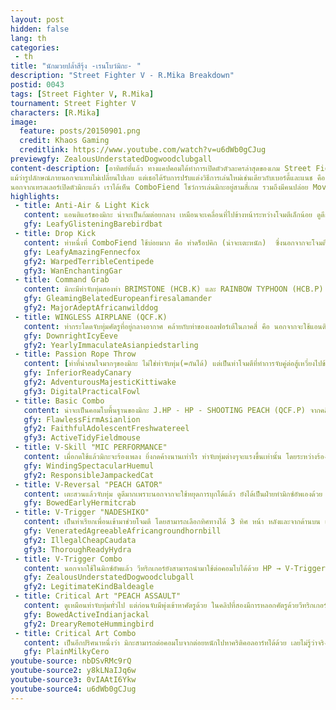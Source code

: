 ```yaml
---
layout: post
hidden: false
lang: th
categories:
 - th
title: "นักมวยปล้ำสีรุ้ง -เรนโบว์มิกะ- "
description: "Street Fighter V - R.Mika Breakdown"
postid: 0043
tags: [Street Fighter V, R.Mika]
tournament: Street Fighter V
characters: [R.Mika]
image:
  feature: posts/20150901.png
  credit: Khaos Gaming
  creditlink: https://www.youtube.com/watch?v=u6dWb0gCJug
previewgfy: ZealousUnderstatedDogwoodclubgall
content-description: [อาทิตย์ที่แล้ว ทางแคปคอมได้ทำการเปิดตัวตัวละครล่าสุดของเกม Street Fighter V นั่นคือ เรนโบว์มิกะ นักมวยปล้ำหญิงที่ห่างหายไปนานตั้งแต่ภาค Zero 3, 
แม้ว่ารูปลักษณ์ภายนอกจะแทบไม่เปลี่ยนไปเลย แต่เธอได้รับการปรับแต่งวิธีการเล่นใหม่เช่นเดียวกับเบอร์ดี้และแนช คือ แทบจะไม่มีท่าจากภาคเก่าหลงเหลืออยู่เลย ท่าต่างๆถูกออกแบบมาให้ทันสมัยและดูน่าเล่นขึ้นเป็นอย่างมาก ไม่ว่าจะเป็นการจับคู่ต่อสู้เหวี่ยงเข้าเชือกแล้วต่อคอมโบ หรือ การเรียกเพื่อนออกมาช่วยโจมตี, 
นอกจากเทรลเลอร์เปิดตัวมิกะแล้ว เราได้เห็น ComboFiend โชว์การเล่นมิกะอยู่สามสี่เกม รวมถึงมีคนปล่อย Movelist ของมิกะจากงาน PAX ด้วย บทวิเคราะห์ในครั้งนี้ก็จะผสมผสานระหว่างสิ่งที่ได้เห็นในเทรลเลอร์ รวมถึงข้อมูลจากการเล่นจริงเท่าที่มี ]
highlights:
 - title: Anti-Air & Light Kick
   content: แอนติแอร์ของมิกะ น่าจะเป็นก้มต่อยกลาง เหมือนจะเคลื่อนที่ไปข้างหน้าระหว่างโจมตีเล็กน้อย ดูดีกว่าของเบอร์ดี้ที่นิ่งอยู่กับที่ -- ส่วนก้มเตะเบายื่นออกไปไกลมาก! ดูแล้วน่าจะช้านิดหน่อย แต่ระยะขนาดนี้ตอดตัวละครอื่นได้สบายๆ
   gfy: LeafyGlisteningBarebirdbat
 - title: Drop Kick
   content: ท่าหนึ่งที่ ComboFiend ใช้บ่อยมาก คือ ท่าดร็อปคิก (น่าจะเตะหนัก)  ซึ่งนอกจากจะโจมตีได้จากระยะไกลมากแล้ว ยังต่อคอมโบได้โดยตรงเลยด้วย ในคลิปที่สอง หลังจากดร็อปคิกติด Crush Counter แล้วยังสามารถจักเกิ้ลด้วย Ex SHOOTING PEACH ได้อีกด้วย -- ที่น่าสนใจมากๆอีกอย่าง คือ ท่านี้ใช้กระโดดเตะข้ามฮาโดเคนได้ด้วย!
   gfy: LeafyAmazingFennecfox
   gfy2: WarpedTerribleCentipede
   gfy3: WanEnchantingGar
 - title: Command Grab
   content: มิกะมีท่าจับทุ่มสองท่า BRIMSTONE (HCB.K) และ RAINBOW TYPHOON (HCB.P) ณ ตอนนี้ยังไม่ทราบว่าแต่ละท่ามีข้อดีข้อเสียแตกต่างกันอย่างไร แต่ดูแล้วทั้งสองท่ามีระยะไกลกว่าการจับทุ่มธรรมดา (ภาคห้าระยะจับทุ่มสั้นกว่าภาคสี่มาก)
   gfy: GleamingBelatedEuropeanfiresalamander
   gfy2: MajorAdeptAfricanwilddog
 - title: WINGLESS AIRPLANE (QCF.K)
   content: ท่ากระโดดจับทุ่มศัตรูที่อยู่กลางอากาศ คล้ายกับท่าของเอลฟอร์เต้ในภาคสี่ คือ นอกจากจะใช้แอนติแอร์ได้แล้ว ยังนำมาใช้ต่อคอมโบได้ด้วย
   gfy: DownrightIcyEeve
   gfy2: YearlyImmaculateAsianpiedstarling
 - title: Passion Rope Throw
   content: [ท่าที่น่าสนใจมากๆของมิกะ ไม่ใช่ท่าจับทุ่ม(=กันได้) แต่เป็นท่าโจมตีที่ทำการจับคู่ต่อสู้เหวี่ยงไปข้างหน้า หากอยู่ใกล้มุมแล้วคู่ต่อสู้จะเด้งกลับมาและมิกะสามารถต่อคอมโบได้ เมื่อดูจาก Movelist แล้วสามารถเหวี่ยงไปทั้งข้างหน้าและข้างหลังได้ด้วย, คอมโบที่ใช้ต่อก็น่าสนใจ น่าจะเป็นก้มต่อยหนักที่ใช้งัดศัตรูขึ้น (คล้ายของอาเบล) แล้วต่อด้วย WINGLESS AIRPLANE ]
   gfy: InferiorReadyCanary
   gfy2: AdventurousMajesticKittiwake
   gfy3: DigitalPracticalFowl
 - title: Basic Combo
   content: น่าจะเป็นคอมโบพื้นฐานของมิกะ J.HP - HP - SHOOTING PEACH (QCF.P) จากคลิปที่สองจะเห็นได้ว่า มิกะสามารถต่อคอมโบจากต่อยกลางไปต่อยหนักได้ด้วย แปลว่าฮิทคอนเฟิร์มก็ง่ายขึ้นด้วย เพราะดูแล้วท่า SHOOTING PEACH ไม่น่าจะเซฟหากโดนป้องกันได้ -- ในคลิปที่สามน่าจะเป็นคอมโบที่แรงที่สุดสำหรับการใช้ 1 เกจ J.K → MP → PASSION ROPE THROW → Cr.HP → Ex WINGLESS AIRPLANE
   gfy: FlawlessFirmAsianlion
   gfy2: FaithfulAdolescentFreshwatereel
   gfy3: ActiveTidyFieldmouse
 - title: V-Skill "MIC PERFORMANCE"
   content: เมื่อกดใช้แล้วมิกะจะร้องเพลง ยิ่งกดค้างนานเท่าไร ท่าจับทุ่มต่างๆจะแรงขึ้นเท่านั้น โดยระหว่างร้องเพลงจะมีเกราะป้องกันการโจมตีได้หนึ่งที (แบบโฟกัสแอทแทค) แล้วเมื่อปล่อยปุ่มมิกะจะปาไมค์ลงพื้น ซึ่งสามารถโจมตีคู่ต่อสู้ได้ด้วย -- เมื่อมิกะร้องเพลงได้ประมาณ 20 วินาทีแล้วโยนไมค์ไปข้างหลัง ท่าจับทุ่มของมิกะดูจะสามารถทำดาเมจได้สูงมากๆเลยทีเดียว (ริวพลัง 80% ยังตาย...) แต่ในการสู้จริงคงไม่มีโอกาสชาร์จนานขนาดนั้น
   gfy: WindingSpectacularHuemul
   gfy2: ResponsibleJampackedCat
 - title: V-Reversal "PEACH GATOR"
   content: เตะสวนแล้วจับทุ่ม ดูดีมากเพราะนอกจากจะใช้หยุดการบุกได้แล้ว ยังได้เป็นฝ่ายทำมิกซ์อัพเองด้วย เทียบกับเวก้าที่แค่กลิ้งถอยหลังแล้ว วีรีเวอร์ซัลของมิกะดูโกงมาก
   gfy: BowedEarlyHermitcrab
 - title: V-Trigger "NADESHIKO"
   content: เป็นท่าเรียกเพื่อนเข้ามาช่วยโจมตี โดยสามารถเลือกทิศทางได้ 3 ทิศ หน้า หลังและจากด้านบน เท่าที่สังเกต เวลาที่ตัวเพื่อนเข้ามาโจมตีนั้น ออกมาหลังจากกดวีทริกเกอร์ไปประมาณ 3 วินาที  ในคลิปที่สามจะเห็นได้ว่า ComboFiend พยายามจะมิกซ์อัพหน้าหลังด้วยการกระโดดไปมาด้วย
   gfy: VeneratedAgreeableAfricangroundhornbill
   gfy2: IllegalCheapCaudata
   gfy3: ThoroughReadyHydra
 - title: V-Trigger Combo
   content: นอกจากใช้ในมิกซ์อัพแล้ว วีทริกเกอร์ยังสามารถนำมาใช้ต่อคอมโบได้ด้วย HP → V-Trigger → HP → Ex SHOOTING PEACH → (NADESHIKO HIT) → WINGLESS AIRPLANE
   gfy: ZealousUnderstatedDogwoodclubgall
   gfy2: LegitimateKindBaldeagle
 - title: Critical Art "PEACH ASSAULT"
   content: ดูเหมือนท่าจับทุ่มทั่วไป แต่ก่อนจับมีพุ่งเข้าหาศัตรูด้วย ในคลิปที่สองมีการหลอกศัตรูด้วยวีทริกเกอร์แล้วใช้คริติคอลอาร์ท ซึ่งก็น่าสงสัยอยู่ว่าระหว่างที่แดชเข้ามาน่าจะกระโดดหลบได้ไม่ใช่หรือ หรือคนเล่นเบอร์ดี้ลืมหลบ
   gfy: BowedActiveIndianjackal
   gfy2: DrearyRemoteHummingbird
 - title: Critical Art Combo
   content: เป็นอีกปริศนาหนึ่งว่า มิกะสามารถต่อคอมโบจากต่อยหนักไปหาคริติคอลอาร์ทได้ด้วย เลยไม่รู้ว่าจริงๆแล้วเป็นท่าโจมตีปกติที่กันได้ หรือเป็นท่าจับทุ่มที่ใช้ต่อจากคอมโบได้กันแน่
   gfy: PlainMilkyCero
youtube-source: nbDSvRMc9rQ
youtube-source2: y8kLNaIJq6w
youtube-source3: 0vIAAtI6Ykw
youtube-source4: u6dWb0gCJug
---
```

